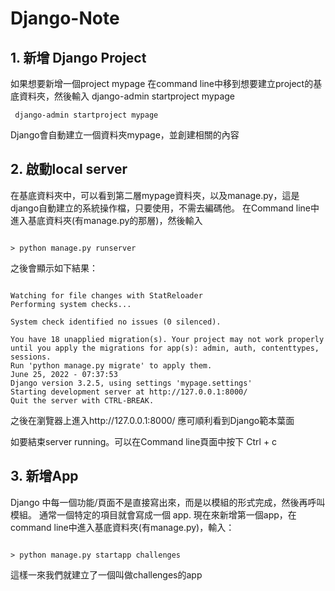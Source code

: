 # Django-Note

## 1. 新增 Django Project
如果想要新增一個project mypage
在command line中移到想要建立project的基底資料夾，然後輸入 django-admin startproject mypage

<pre><code> django-admin startproject mypage </code></pre>

Django會自動建立一個資料夾mypage，並創建相關的內容

## 2. 啟動local server
在基底資料夾中，可以看到第二層mypage資料夾，以及manage.py，這是django自動建立的系統操作檔，只要使用，不需去編碼他。
在Command line中進入基底資料夾(有manage.py的那層)，然後輸入
<pre><code>
> python manage.py runserver
</code></pre>

之後會顯示如下結果：
<pre><code>
Watching for file changes with StatReloader
Performing system checks...

System check identified no issues (0 silenced).

You have 18 unapplied migration(s). Your project may not work properly until you apply the migrations for app(s): admin, auth, contenttypes, sessions.
Run 'python manage.py migrate' to apply them.
June 25, 2022 - 07:37:53
Django version 3.2.5, using settings 'mypage.settings'
Starting development server at http://127.0.0.1:8000/
Quit the server with CTRL-BREAK.
</code></pre>

之後在瀏覽器上進入http://127.0.0.1:8000/ 應可順利看到Django範本葉面

如要結束server running。可以在Command line頁面中按下 Ctrl + c

## 3. 新增App
Django 中每一個功能/頁面不是直接寫出來，而是以模組的形式完成，然後再呼叫模組。
通常一個特定的項目就會寫成一個 app. 
現在來新增第一個app，在command line中進入基底資料夾(有manage.py)，輸入：

<pre><code> 
> python manage.py startapp challenges 
</code></pre>

這樣一來我們就建立了一個叫做challenges的app

